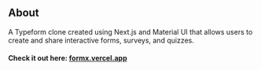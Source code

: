## About
A Typeform clone created using Next.js and Material UI that allows users to create and share interactive forms, surveys, and quizzes. 


#### Check it out here:  [formx.vercel.app](formx.vercel.app)
